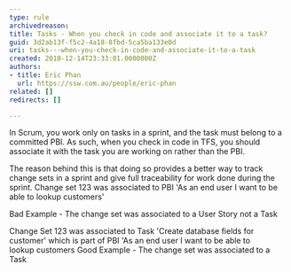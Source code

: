 ```yaml
---
type: rule
archivedreason: 
title: Tasks - When you check in code and associate it to a task?
guid: 3d2ab13f-f5c2-4a18-8fbd-5ca5ba133e0d
uri: tasks---when-you-check-in-code-and-associate-it-to-a-task
created: 2010-12-14T23:33:01.0000000Z
authors:
- title: Eric Phan
  url: https://ssw.com.au/people/eric-phan
related: []
redirects: []

---
```


In Scrum, you work only on tasks in a sprint, and the task must belong to a committed PBI. As such, when you check in code in TFS, you should associate it with the task you are working on rather than the PBI.
<!--endintro-->
 The reason behind this is that doing so provides a better way to track change sets in a sprint and give full traceability for work done during the sprint. 
Change set 123 was associated to PBI 'As an end user I want to be able to lookup customers'

Bad Example - The change set was associated to a User Story not a Task

Change Set 123 was associated to Task 'Create database fields for customer' which is part of PBI 'As an end user I want to be able to lookup customers
Good Example - The change set was associated to a Task

